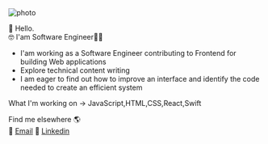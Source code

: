 

<img src="https://biomedicalodyssey.blogs.hopkinsmedicine.org/files/2020/02/programming-code-window-GettyImages-1124838925_640-920x632.jpg" style="widht:30%,height:30%" alt="photo">

👋 Hello. 
 <br/>
 🤓 I'am Software Engineer👨‍💻  
 <ul> 
 <li>I'am working as a Software Engineer contributing to Frontend for building Web applications </li>
 <li>Explore technical content writing </li>
 <li>I am eager to find out how to improve an interface and identify the code needed to create an efficient system</li>
</ul>
   What I'm working on  -> JavaScript,HTML,CSS,React,Swift



Find me elsewhere 🌎
<br/>
📩 <a href = "mailto: derinsezgiin@gmail.com">Email</a>
💼  <a class="link" href="https://www.linkedin.com/in/derin-sezgin-95a826117/">Linkedin</a> 

